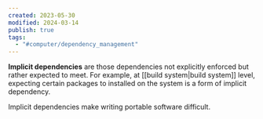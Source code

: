 ```yaml
---
created: 2023-05-30
modified: 2024-03-14
publish: true
tags:
  - "#computer/dependency_management"
---
```

**Implicit dependencies** are those dependencies not explicitly enforced but rather expected to meet. For example, at [[build system|build system]] level, expecting certain packages to installed on the system is a form of implicit dependency.

Implicit dependencies make writing portable software difficult.